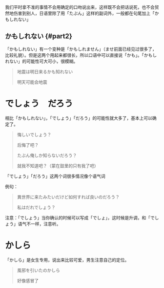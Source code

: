 我们平时拿不准的事情不会用确定的口吻说出来，这样既不会把话说死，也不会贸然地伤害到别人，日语里除了用「たぶん」这样的副词外，一般都在句尾加上「かもしれない」

## かもしれない {#part2}

「かもしれない」有一个变种是「かもしれません」（ませ前面已经见过很多了，比较礼貌）。但是这两个用起来都很长，所以口语中可以直接说「かも」。「かもしれない」的可能性可大可小，很模糊。

> 地震は明日来るかも知れない
>
> 明天可能会地震

# でしょう　だろう

相比「かもしれない」，「でしょう」「だろう」的可能性就大多了，基本上可以确定了。

> 悔しいでしょう？
>
> 后悔了吧？
>
> たぶん俺しか知らないだろう？
>
> 就我不知道吧？（蒙在鼓里的只有我了吧）



「でしょう」「だろう」这两个词很多情况像个语气词

例句：

> 異世界に来たみたいだけど如何すれば良いのだろう？
>
> 私はだれでしょう？

注意：「でしょう」当你确认的时候可以写成「でしょ」，这时候是升调，和「でしょう」语气不一样，注意听。

# かしら

「かしら」是女生专用，说出来比较可爱，男生注意自己的定位。

> 風邪を引いたのかしら
>
> 好像感冒了



